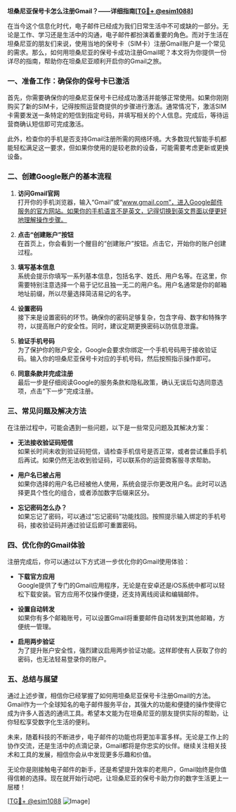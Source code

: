 **坦桑尼亚保号卡怎么注册Gmail？——详细指南[[TG💪+ @esim1088](https://t.me/s/esim1088)]**

在当今这个信息化时代，电子邮件已经成为我们日常生活中不可或缺的一部分。无论是工作、学习还是生活中的沟通，电子邮件都扮演着重要的角色。而对于生活在坦桑尼亚的朋友们来说，使用当地的保号卡（SIM卡）注册Gmail账户是一个常见的需求。那么，如何用坦桑尼亚的保号卡成功注册Gmail呢？本文将为你提供一份详尽的指南，帮助你在坦桑尼亚顺利开启你的Gmail之旅。

### 一、准备工作：确保你的保号卡已激活

首先，你需要确保你的坦桑尼亚保号卡已经成功激活并能够正常使用。如果你刚刚购买了新的SIM卡，记得按照运营商提供的步骤进行激活。通常情况下，激活SIM卡需要发送一条特定的短信到指定号码，并填写相关的个人信息。完成后，等待运营商确认短信即可完成激活。

此外，检查你的手机是否支持Gmail注册所需的网络环境。大多数现代智能手机都能轻松满足这一要求，但如果你使用的是较老款的设备，可能需要考虑更新或更换设备。

### 二、创建Google账户的基本流程

1. **访问Gmail官网**  
   打开你的手机浏览器，输入“Gmail”或“www.gmail.com”，进入Google邮件服务的官方网站。如果你的手机语言不是英文，记得切换到英文界面以便更好地理解操作步骤。

2. **点击“创建账户”按钮**  
   在首页上，你会看到一个醒目的“创建账户”按钮。点击它，开始你的账户创建过程。

3. **填写基本信息**  
   系统会提示你填写一系列基本信息，包括名字、姓氏、用户名等。在这里，你需要特别注意选择一个易于记忆且独一无二的用户名。用户名通常是你的邮箱地址前缀，所以尽量选择简洁易记的名字。

4. **设置密码**  
   接下来是设置密码的环节。确保你的密码足够复杂，包含字母、数字和特殊字符，以提高账户的安全性。同时，建议定期更换密码以防信息泄露。

5. **验证手机号码**  
   为了保护你的账户安全，Google会要求你绑定一个手机号码用于接收验证码。输入你的坦桑尼亚保号卡对应的手机号码，然后按照指示操作即可。

6. **同意条款并完成注册**  
   最后一步是仔细阅读Google的服务条款和隐私政策，确认无误后勾选同意选项，点击“下一步”完成注册。

### 三、常见问题及解决方法

在注册过程中，可能会遇到一些问题，以下是一些常见问题及其解决方案：

- **无法接收验证码短信**  
  如果长时间未收到验证码短信，请检查手机信号是否正常，或者尝试重启手机后再试。如果仍然无法收到验证码，可以联系你的运营商客服寻求帮助。

- **用户名已被占用**  
  如果你选择的用户名已经被他人使用，系统会提示你更改用户名。此时可以选择更具个性化的组合，或者添加数字后缀来区分。

- **忘记密码怎么办？**  
  如果忘记了密码，可以通过“忘记密码”功能找回。按照提示输入绑定的手机号码，接收验证码并通过验证后即可重置密码。

### 四、优化你的Gmail体验

注册完成后，你可以通过以下方式进一步优化你的Gmail使用体验：

- **下载官方应用**  
  Google提供了专门的Gmail应用程序，无论是在安卓还是iOS系统中都可以轻松下载安装。官方应用不仅操作便捷，还支持离线阅读和编辑邮件。

- **设置自动转发**  
  如果你有多个邮箱账号，可以设置Gmail将重要邮件自动转发到其他邮箱，方便统一管理。

- **启用两步验证**  
  为了提升账户安全性，强烈建议启用两步验证功能。这样即使有人获取了你的密码，也无法轻易登录你的账户。

### 五、总结与展望

通过上述步骤，相信你已经掌握了如何用坦桑尼亚保号卡注册Gmail的方法。Gmail作为一个全球知名的电子邮件服务平台，其强大的功能和便捷的操作使得它成为许多人首选的通讯工具。希望本文能为在坦桑尼亚的朋友提供实际的帮助，让你轻松享受数字化生活的便利。

未来，随着科技的不断进步，电子邮件的功能也将更加丰富多样。无论是工作上的协作交流，还是生活中的点滴记录，Gmail都将是你忠实的伙伴。继续关注相关技术和工具的发展，相信你会从中发现更多乐趣和价值。

无论你是刚接触电子邮件的新手，还是希望提升效率的老用户，Gmail始终是你值得信赖的选择。现在就开始行动吧，让坦桑尼亚的保号卡助力你的数字生活更上一层楼！

[[TG💪+ @esim1088](https://t.me/s/esim1088) ![Image](https://i.postimg.cc/4NQfJmqS/Snipaste-2025-05-13-00-14-12.png)]